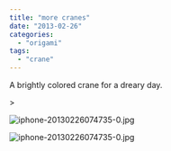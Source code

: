 ```yaml
---
title: "more cranes"
date: "2013-02-26"
categories: 
  - "origami"
tags: 
  - "crane"
---
```


A brightly colored crane for a dreary day.

\>

<img src="https://images.squarespace-cdn.com/content/v1/4ff3a147e4b0d277e95412d1/1361882930064-X0AXRKAQP44WL76DOR0A/iphone-20130226074735-0.jpg" alt="iphone-20130226074735-0.jpg" />

![iphone-20130226074735-0.jpg](https://images.squarespace-cdn.com/content/v1/4ff3a147e4b0d277e95412d1/1361882930064-X0AXRKAQP44WL76DOR0A/iphone-20130226074735-0.jpg)
